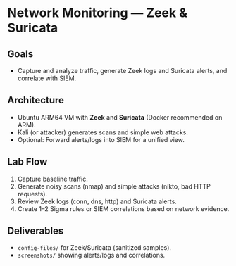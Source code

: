 # Network Monitoring — Zeek & Suricata

## Goals
- Capture and analyze traffic, generate Zeek logs and Suricata alerts, and correlate with SIEM.

## Architecture
- Ubuntu ARM64 VM with **Zeek** and **Suricata** (Docker recommended on ARM).
- Kali (or attacker) generates scans and simple web attacks.
- Optional: Forward alerts/logs into SIEM for a unified view.

## Lab Flow
1. Capture baseline traffic.
2. Generate noisy scans (nmap) and simple attacks (nikto, bad HTTP requests).
3. Review Zeek logs (conn, dns, http) and Suricata alerts.
4. Create 1–2 Sigma rules or SIEM correlations based on network evidence.

## Deliverables
- `config-files/` for Zeek/Suricata (sanitized samples).
- `screenshots/` showing alerts/logs and correlations.
